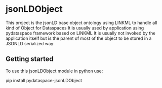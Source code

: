 # jsonLDObject

This project is the jsonLD base object ontology using LINKML to handle all kind of Object for Dataspaces
It is usually used by application using pydataspace framework based on LINKML
It is usually not invoked by the application itself but is the parent of most of the object to be stored in a JSONLD serialized way




## Getting started

To use this jsonLDObject module in python use:

pip install pydataspace-jsonLDObject 
